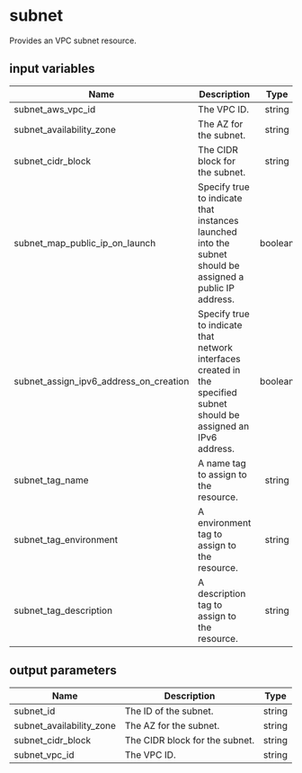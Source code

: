# subnet

Provides an VPC subnet resource.

## input variables

| Name | Description | Type | Default | Required |
|------|-------------|:----:|:-----:|:-----:|
|subnet_aws_vpc_id|The VPC ID.|string||Yes|
|subnet_availability_zone|The AZ for the subnet.|string|us-east-1a|No|
|subnet_cidr_block|The CIDR block for the subnet.|string|10.0.1.0/24|No|
|subnet_map_public_ip_on_launch|Specify true to indicate that instances launched into the subnet should be assigned a public IP address.|boolean|false|No|
|subnet_assign_ipv6_address_on_creation|Specify true to indicate that network interfaces created in the specified subnet should be assigned an IPv6 address.|boolean|false|No|
|subnet_tag_name|A name tag to assign to the resource.|string|{{ name }}|No|
|subnet_tag_environment|A environment tag to assign to the resource.|string|default|No|
|subnet_tag_description|A description tag to assign to the resource.|string|Managed by Terraform Plus|No|

## output parameters

| Name | Description | Type |
|------|-------------|:----:|
|subnet_id|The ID of the subnet.|string|
|subnet_availability_zone|The AZ for the subnet.|string|
|subnet_cidr_block|The CIDR block for the subnet.|string|
|subnet_vpc_id|The VPC ID.|string|
